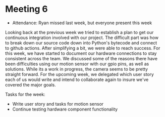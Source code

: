 # Meeting 6

- Attendance: Ryan missed last week, but everyone present this week

Looking back at the previous week we tried to establish a plan to get our continuous integration
involved with our project. The difficult part was how to break down our source code down into
Python's bytecode and connect to github actions. After simplifying a bit, we were able to reach
success. For this week, we have started to document our hardware connections to stay consistent
across the team. We discussed some of the reasons there have been difficulties using our motion
sensor with our gpio pins, as well as solutions. While its a work in progress, the camera seems
to be pretty straight forward. For the upcoming week, we delegated which user story each of us 
would write and intend to collaborate again to insure we've covered the major goals. 

Tasks for the week:
- Write user story and tasks for motion sensor
- Continue testing hardware component functionality 
